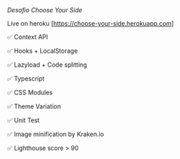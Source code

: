 _Desafio Choose Your Side_

Live on heroku [https://choose-your-side.herokuapp.com]

✅ Context API

✅ Hooks + LocalStorage

✅ Lazyload + Code splitting

✅ Typescript

✅ CSS Modules

✅ Theme Variation

✅ Unit Test

✅ Image minification by Kraken.io

✅ Lighthouse score > 90

